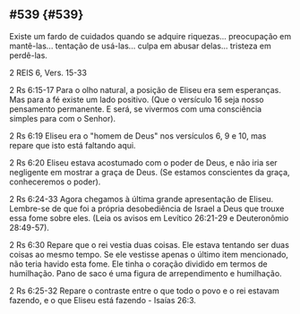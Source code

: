 ## #539 {#539}

Existe um fardo de cuidados quando se adquire riquezas... preocupação em mantê-las... tentação de usá-las... culpa em abusar delas... tristeza em perdê-las.

2 REIS 6, Vers. 15-33

2 Rs 6:15-17 Para o olho natural, a posição de Eliseu era sem esperanças. Mas para a fé existe um lado positivo. (Que o versículo 16 seja nosso pensamento permanente. E será, se vivermos com uma consciência simples para com o Senhor).

2 Rs 6:19 Eliseu era o &quot;homem de Deus&quot; nos versículos 6, 9 e 10, mas repare que isto está faltando aqui.

2 Rs 6:20 Eliseu estava acostumado com o poder de Deus, e não iria ser negligente em mostrar a graça de Deus. (Se estamos conscientes da graça, conheceremos o poder).

2 Rs 6:24-33 Agora chegamos à última grande apresentação de Eliseu. Lembre-se de que foi a própria desobediência de Israel a Deus que trouxe essa fome sobre eles. (Leia os avisos em Levítico 26:21-29 e Deuteronômio 28:49-57).

2 Rs 6:30 Repare que o rei vestia duas coisas. Ele estava tentando ser duas coisas ao mesmo tempo. Se ele vestisse apenas o último item mencionado, não teria havido esta fome. Ele tinha o coração dividido em termos de humilhação. Pano de saco é uma figura de arrependimento e humilhação.

2 Rs 6:25-32 Repare o contraste entre o que todo o povo e o rei estavam fazendo, e o que Eliseu está fazendo - Isaías 26:3.